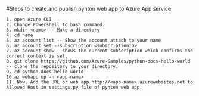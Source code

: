 #Steps to create and publish pyhton web app to Azure App service

    1. open Azure CLI 
    2. Change Powershell to bash command.
    3. mkdir <name> -- Make a directory
    4. cd name
    5. az account list -- Show the account attach to your name 
    6. az account set --subscription <subscriptionID>
    7. az account show --shows the current subscription which confirms the correct context is set.
    8. git clone https://github.com/Azure-Samples/python-docs-hello-world -- clone the repository to your directory.
    9. cd python-docs-hello-world
    10.az webapp up -n <app-name>
    11. Now, Add the URL or web app http://<app-name>.azurewebsites.net to Allowed Host in settings.py file of pyhton web app.


